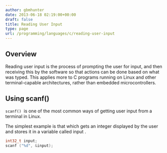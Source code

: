 ```yaml
---
author: gbmhunter
date: 2013-06-18 02:19:00+00:00
draft: false
title: Reading User Input
type: page
url: /programming/languages/c/reading-user-input
---
```


## Overview

Reading user input is the process of prompting the user for input, and then receiving this by the software so that actions can be done based on what was typed. This applies more to C programs running on Linux and other terminal-capable architectures, rather than embedded microcontrollers.

## Using scanf()

`scanf()`  is one of the most common ways of getting user input from a terminal in Linux.

The simplest example is that which gets an integer displayed by the user and stores it in a variable called input .

```c
int32_t input;
scanf ("%d", &input);
```
